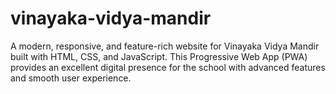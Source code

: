# vinayaka-vidya-mandir
A modern, responsive, and feature-rich website for Vinayaka Vidya Mandir built with HTML, CSS, and JavaScript. This Progressive Web App (PWA) provides an excellent digital presence for the school with advanced features and smooth user experience.

